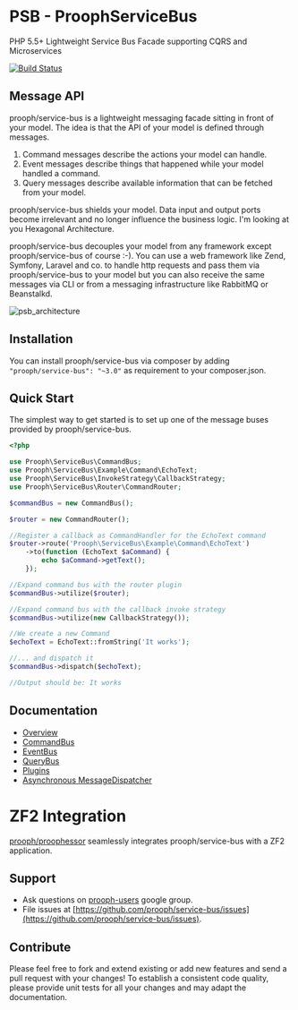 PSB - ProophServiceBus
======================

PHP 5.5+ Lightweight Service Bus Facade supporting CQRS and Microservices

[![Build Status](https://travis-ci.org/prooph/service-bus.png?branch=master)](https://travis-ci.org/prooph/service-bus)

Message API
-----------

prooph/service-bus is a lightweight messaging facade sitting in front of your model. The idea is that the API of your model
is defined through messages.

1. Command messages describe the actions your model can handle.
2. Event messages describe things that happened while your model handled a command.
3. Query messages describe available information that can be fetched from your model.

prooph/service-bus shields your model. Data input and output ports become irrelevant and no longer influence the business logic.
I'm looking at you Hexagonal Architecture.

prooph/service-bus decouples your model from any framework except prooph/service-bus of course :-). You can use a
web framework like Zend, Symfony, Laravel and co. to handle http requests and pass them via prooph/service-bus to your model
but you can also receive the same messages via CLI or from a messaging infrastructure like RabbitMQ or Beanstalkd.

![psb_architecture](https://github.com/prooph/service-bus/blob/master/docs/img/psb_architecture.png)


Installation
------------

You can install prooph/service-bus via composer by adding `"prooph/service-bus": "~3.0"` as requirement to your composer.json.

Quick Start
-----------

The simplest way to get started is to set up one of the message buses provided by prooph/service-bus.

```php
<?php

use Prooph\ServiceBus\CommandBus;
use Prooph\ServiceBus\Example\Command\EchoText;
use Prooph\ServiceBus\InvokeStrategy\CallbackStrategy;
use Prooph\ServiceBus\Router\CommandRouter;

$commandBus = new CommandBus();

$router = new CommandRouter();

//Register a callback as CommandHandler for the EchoText command
$router->route('Prooph\ServiceBus\Example\Command\EchoText')
    ->to(function (EchoText $aCommand) {
        echo $aCommand->getText();
    });

//Expand command bus with the router plugin
$commandBus->utilize($router);

//Expand command bus with the callback invoke strategy
$commandBus->utilize(new CallbackStrategy());

//We create a new Command
$echoText = EchoText::fromString('It works');

//... and dispatch it
$commandBus->dispatch($echoText);

//Output should be: It works
```

Documentation
-------------

- [Overview](docs/service_bus_system.md)
- [CommandBus](docs/command_bus.md)
- [EventBus](docs/event_bus.md)
- [QueryBus](docs/query_bus.md)
- [Plugins](docs/plugins.md)
- [Asynchronous MessageDispatcher](docs/message_dispatcher.md)

# ZF2 Integration

[prooph/proophessor](https://github.com/prooph/proophessor) seamlessly integrates prooph/service-bus with a ZF2 application.
 

Support
-------

- Ask questions on [prooph-users](https://groups.google.com/forum/?hl=de#!forum/prooph) google group.
- File issues at [https://github.com/prooph/service-bus/issues](https://github.com/prooph/service-bus/issues).


Contribute
----------

Please feel free to fork and extend existing or add new features and send a pull request with your changes!
To establish a consistent code quality, please provide unit tests for all your changes and may adapt the documentation.
